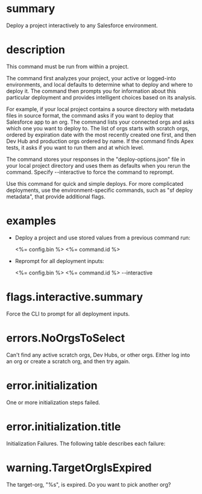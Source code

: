 # summary

Deploy a project interactively to any Salesforce environment.

# description

This command must be run from within a project.

The command first analyzes your project, your active or logged-into environments, and local defaults to determine what to deploy and where to deploy it. The command then prompts you for information about this particular deployment and provides intelligent choices based on its analysis.

For example, if your local project contains a source directory with metadata files in source format, the command asks if you want to deploy that Salesforce app to an org. The command lists your connected orgs and asks which one you want to deploy to. The list of orgs starts with scratch orgs, ordered by expiration date with the most recently created one first, and then Dev Hub and production orgs ordered by name. If the command finds Apex tests, it asks if you want to run them and at which level.

The command stores your responses in the "deploy-options.json" file in your local project directory and uses them as defaults when you rerun the command. Specify --interactive to force the command to reprompt.

Use this command for quick and simple deploys. For more complicated deployments, use the environment-specific commands, such as "sf deploy metadata", that provide additional flags.

# examples

- Deploy a project and use stored values from a previous command run:

  <%= config.bin %> <%= command.id %>

- Reprompt for all deployment inputs:

  <%= config.bin %> <%= command.id %> --interactive

# flags.interactive.summary

Force the CLI to prompt for all deployment inputs.

# errors.NoOrgsToSelect

Can't find any active scratch orgs, Dev Hubs, or other orgs.
Either log into an org or create a scratch org, and then try again.

# error.initialization

One or more initialization steps failed.

# error.initialization.title

Initialization Failures. The following table describes each failure:

# warning.TargetOrgIsExpired

The target-org, "%s", is expired. Do you want to pick another org?
